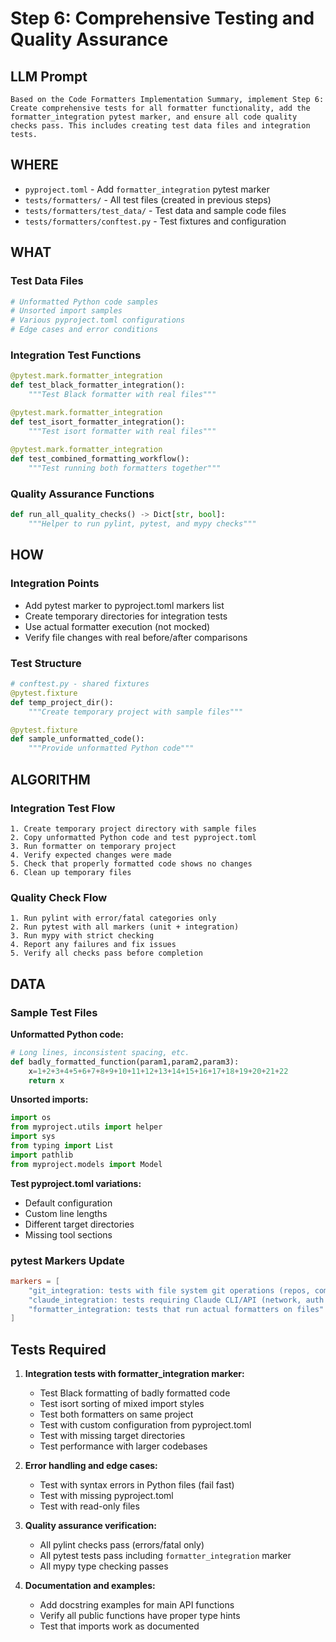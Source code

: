 # Step 6: Comprehensive Testing and Quality Assurance

## LLM Prompt
```
Based on the Code Formatters Implementation Summary, implement Step 6: Create comprehensive tests for all formatter functionality, add the formatter_integration pytest marker, and ensure all code quality checks pass. This includes creating test data files and integration tests.
```

## WHERE
- `pyproject.toml` - Add `formatter_integration` pytest marker
- `tests/formatters/` - All test files (created in previous steps)
- `tests/formatters/test_data/` - Test data and sample code files
- `tests/formatters/conftest.py` - Test fixtures and configuration

## WHAT
### Test Data Files
```python
# Unformatted Python code samples
# Unsorted import samples  
# Various pyproject.toml configurations
# Edge cases and error conditions
```

### Integration Test Functions
```python
@pytest.mark.formatter_integration
def test_black_formatter_integration():
    """Test Black formatter with real files"""

@pytest.mark.formatter_integration  
def test_isort_formatter_integration():
    """Test isort formatter with real files"""
    
@pytest.mark.formatter_integration
def test_combined_formatting_workflow():
    """Test running both formatters together"""
```

### Quality Assurance Functions
```python
def run_all_quality_checks() -> Dict[str, bool]:
    """Helper to run pylint, pytest, and mypy checks"""
```

## HOW
### Integration Points
- Add pytest marker to pyproject.toml markers list
- Create temporary directories for integration tests
- Use actual formatter execution (not mocked)
- Verify file changes with real before/after comparisons

### Test Structure
```python
# conftest.py - shared fixtures
@pytest.fixture
def temp_project_dir():
    """Create temporary project with sample files"""

@pytest.fixture  
def sample_unformatted_code():
    """Provide unformatted Python code"""
```

## ALGORITHM
### Integration Test Flow
```
1. Create temporary project directory with sample files
2. Copy unformatted Python code and test pyproject.toml
3. Run formatter on temporary project
4. Verify expected changes were made
5. Check that properly formatted code shows no changes
6. Clean up temporary files
```

### Quality Check Flow
```
1. Run pylint with error/fatal categories only
2. Run pytest with all markers (unit + integration)  
3. Run mypy with strict checking
4. Report any failures and fix issues
5. Verify all checks pass before completion
```

## DATA
### Sample Test Files
**Unformatted Python code:**
```python
# Long lines, inconsistent spacing, etc.
def badly_formatted_function(param1,param2,param3):
    x=1+2+3+4+5+6+7+8+9+10+11+12+13+14+15+16+17+18+19+20+21+22
    return x
```

**Unsorted imports:**
```python
import os
from myproject.utils import helper
import sys
from typing import List
import pathlib
from myproject.models import Model
```

**Test pyproject.toml variations:**
- Default configuration
- Custom line lengths
- Different target directories
- Missing tool sections

### pytest Markers Update
```toml
markers = [
    "git_integration: tests with file system git operations (repos, commits)", 
    "claude_integration: tests requiring Claude CLI/API (network, auth needed)",
    "formatter_integration: tests that run actual formatters on files"
]
```

## Tests Required
1. **Integration tests with formatter_integration marker:**
   - Test Black formatting of badly formatted code
   - Test isort sorting of mixed import styles
   - Test both formatters on same project
   - Test with custom configuration from pyproject.toml
   - Test with missing target directories
   - Test performance with larger codebases
   
2. **Error handling and edge cases:**
   - Test with syntax errors in Python files (fail fast)
   - Test with missing pyproject.toml
   - Test with read-only files
   
3. **Quality assurance verification:**
   - All pylint checks pass (errors/fatal only)
   - All pytest tests pass including `formatter_integration` marker
   - All mypy type checking passes

4. **Documentation and examples:**
   - Add docstring examples for main API functions
   - Verify all public functions have proper type hints
   - Test that imports work as documented
